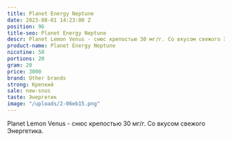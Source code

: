 ```yaml
---
title: Planet Energy Neptune
date: 2023-08-01 14:23:00 Z
position: 96
title-seo: Planet Energy Neptune
descr: Planet Lemon Venus - cнюс крепостью 30 мг/г. Со вкусом свежого Энергетика.
product-name: Planet Energy Neptune
nicotine: 50
portions: 20
gram: 20
price: 3000
brand: Other brands
strong: Крепкий
sale: new-snus
taste: Энергетик
image: "/uploads/2-06eb15.png"
---
```


Planet Lemon Venus - cнюс крепостью 30 мг/г. Со вкусом свежого Энергетика.